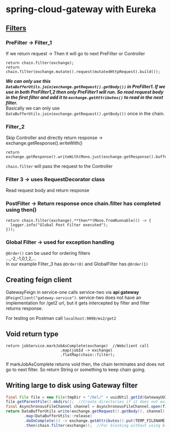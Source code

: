 # spring-cloud-gateway with Eureka

## [Filters](https://medium.com/@niral22/spring-cloud-gateway-tutorial-5311ddd59816)

### PreFilter -> Filter_1

If we return request -> Then it will go to next PreFilter or Controller

```
return chain.filter(exchange);
return chain.filter(exchange.mutate().request(mutatedHttpRequest).build());
```
**_We can only use this ```DataBufferUtils.join(exchange.getRequest().getBody())``` in PreFilter1. If we use in both PreFilter1,2 then only PreFilter1 will run.
So read request body in the first filter and add it to ```exchange.getAttributes()``` to read in the next filter._**\
Basically we can only use ```DataBufferUtils.join(exchange.getRequest().getBody())``` once in the chain.

### Filter_2

Skip Controller and directly return response -> exchange.getResponse().writeWith()

```
return exchange.getResponse().writeWith(Mono.just(exchange.getResponse().bufferFactory().wrap(response.getBytes())));
```

```chain.filter``` will pass the request to the Controller

### Filter 3 -> uses RequestDecorator class

Read request body and return response

### PostFilter -> Return response once chain.filter has completed using then()

```
return chain.filter(exchange).**then**(Mono.fromRunnable(() -> {
  logger.info("Global Post Filter executed");
}));
```

### Global Filter -> used for exception handling

```@Order()``` can be used for ordering filters\
...,-2,-1,0,1,2,...\
In our example Filter_3 has ```@Order(0)``` and GlobalFilter has ```@Order(1)```

## Creating feign client

GatewayFeign in service-one calls service-two via **api gateway** ```@FeignClient("gateway-service")```. service-two
does not have an implementation
for /get2 url, but it gets intercepted by filter and filter returns response.

For testing on Postman call ```localhost:9090/ms2/get2```

## Void return type
```
return jobService.markJobAsComplete(exchange)  //Webclient call
                        .map(jobId -> exchange)
                        .flatMap(chain::filter);
```
If markJobAsComplete returns void then, the chain terminates and does not go to next filter. So return String or something to keep chain going.

## Writing large to disk using Gateway filter

```java
final File file = new File(tmpDir + "/Del/" + uuidUtil.getId(GatewayUUIDType.FILE) + ".json");
file.getParentFile().mkdirs();  //Create directories if it does not exist.
final AsynchronousFileChannel channel = AsynchronousFileChannel.open(file.toPath(), CREATE_NEW, WRITE);
return DataBufferUtils.write(exchange.getRequest().getBody(), channel)
        .map(DataBufferUtils::release)
        .doOnComplete(() -> exchange.getAttributes().put(TEMP_FILENAME, file.getAbsolutePath()))
        .then(chain.filter(exchange));  //For blocking without using block()
```
